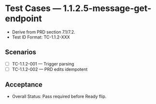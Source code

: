 # Test Cases — 1.1.2.5-message-get-endpoint

- Derive from PRD section 7.1/7.2.
- Test ID Format: TC-1.1.2-XXX

## Scenarios
- [ ] TC-1.1.2-001 — Trigger parsing
- [ ] TC-1.1.2-002 — PRD edits idempotent

## Acceptance
- Overall Status: Pass required before Ready flip.
